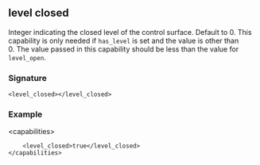 ## level closed

Integer indicating the closed level of the control surface. Default to 0. This capability is only needed if `has_level` is set and the value is other than 0. The value passed in this capability should be less than the value for `level_open`.


### Signature

`<level_closed></level_closed>`


### Example

\<capabilities\>
```
    <level_closed>true</level_closed>
</capabilities>
```
